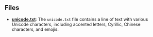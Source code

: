 
## Files
- **[unicode.txt](data/unicode.txt.driver.md)**: The `unicode.txt` file contains a line of text with various Unicode characters, including accented letters, Cyrillic, Chinese characters, and emojis.
